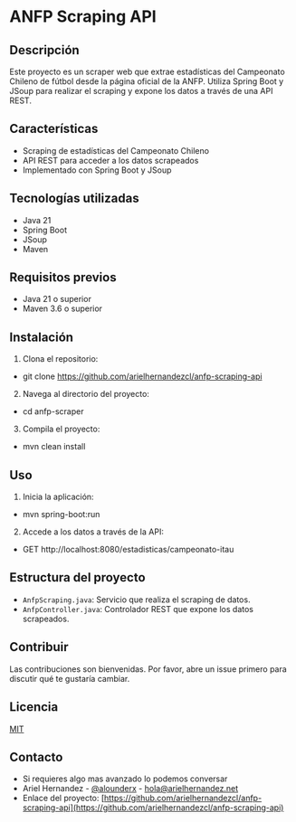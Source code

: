 # ANFP Scraping API

## Descripción
Este proyecto es un scraper web que extrae estadísticas del Campeonato Chileno de fútbol desde la página oficial de la ANFP. Utiliza Spring Boot y JSoup para realizar el scraping y expone los datos a través de una API REST.

## Características
- Scraping de estadísticas del Campeonato Chileno
- API REST para acceder a los datos scrapeados
- Implementado con Spring Boot y JSoup

## Tecnologías utilizadas
- Java 21
- Spring Boot
- JSoup
- Maven

## Requisitos previos
- Java 21 o superior
- Maven 3.6 o superior

## Instalación
1. Clona el repositorio:
- git clone https://github.com/arielhernandezcl/anfp-scraping-api

2. Navega al directorio del proyecto:
- cd anfp-scraper

3. Compila el proyecto:
- mvn clean install

## Uso
1. Inicia la aplicación:
- mvn spring-boot:run

2. Accede a los datos a través de la API:
- GET http://localhost:8080/estadisticas/campeonato-itau

## Estructura del proyecto
- `AnfpScraping.java`: Servicio que realiza el scraping de datos.
- `AnfpController.java`: Controlador REST que expone los datos scrapeados.

## Contribuir
Las contribuciones son bienvenidas. Por favor, abre un issue primero para discutir qué te gustaría cambiar.

## Licencia
[MIT](https://choosealicense.com/licenses/mit/)

## Contacto
- Si requieres algo mas avanzado lo podemos conversar
- Ariel Hernandez - [@alounderx](https://twitter.com/alounderx) - hola@arielhernandez.net
- Enlace del proyecto: [https://github.com/arielhernandezcl/anfp-scraping-api](https://github.com/arielhernandezcl/anfp-scraping-api)
